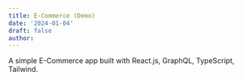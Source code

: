 ```yaml
---
title: E-Commerce (Demo)
date: '2024-01-04'
draft: false
author:
---
```


A simple E-Commerce app built with React.js, GraphQL, TypeScript, Tailwind.
